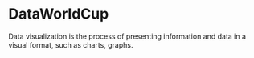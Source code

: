# DataWorldCup
Data visualization is the process of presenting information and data in a visual format, such as charts, graphs.
